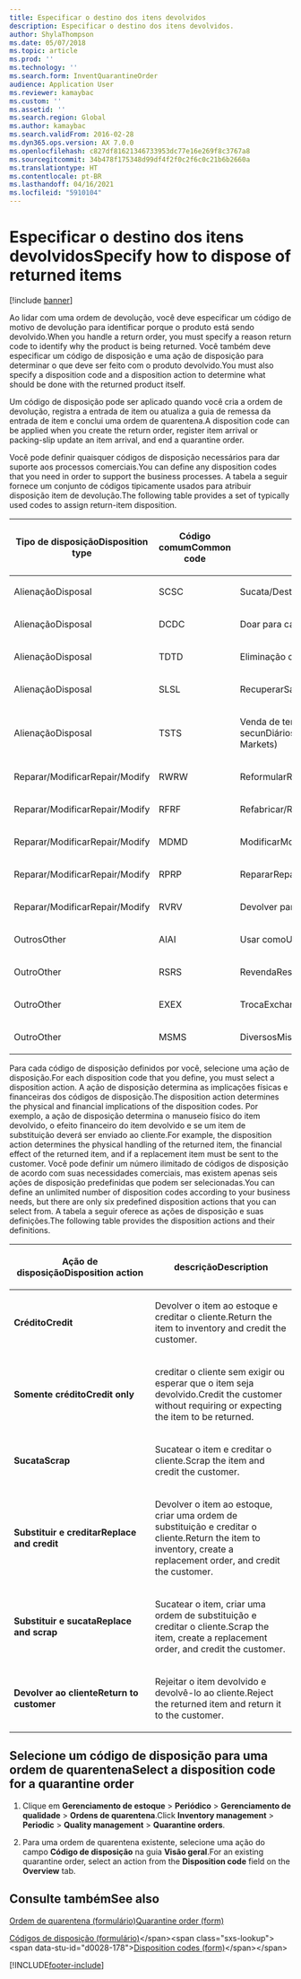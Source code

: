 ```yaml
---
title: Especificar o destino dos itens devolvidos
description: Especificar o destino dos itens devolvidos.
author: ShylaThompson
ms.date: 05/07/2018
ms.topic: article
ms.prod: ''
ms.technology: ''
ms.search.form: InventQuarantineOrder
audience: Application User
ms.reviewer: kamaybac
ms.custom: ''
ms.assetid: ''
ms.search.region: Global
ms.author: kamaybac
ms.search.validFrom: 2016-02-28
ms.dyn365.ops.version: AX 7.0.0
ms.openlocfilehash: c827df81621346733953dc77e16e269f8c3767a8
ms.sourcegitcommit: 34b478f175348d99df4f2f0c2f6c0c21b6b2660a
ms.translationtype: HT
ms.contentlocale: pt-BR
ms.lasthandoff: 04/16/2021
ms.locfileid: "5910104"
---
```

# <a name="specify-how-to-dispose-of-returned-items"></a><span data-ttu-id="d0028-103">Especificar o destino dos itens devolvidos</span><span class="sxs-lookup"><span data-stu-id="d0028-103">Specify how to dispose of returned items</span></span> 

[!include [banner](../includes/banner.md)]


<span data-ttu-id="d0028-104">Ao lidar com uma ordem de devolução, você deve especificar um código de motivo de devolução para identificar porque o produto está sendo devolvido.</span><span class="sxs-lookup"><span data-stu-id="d0028-104">When you handle a return order, you must specify a reason return code to identify why the product is being returned.</span></span> <span data-ttu-id="d0028-105">Você também deve especificar um código de disposição e uma ação de disposição para determinar o que deve ser feito com o produto devolvido.</span><span class="sxs-lookup"><span data-stu-id="d0028-105">You must also specify a disposition code and a disposition action to determine what should be done with the returned product itself.</span></span>

<span data-ttu-id="d0028-106">Um código de disposição pode ser aplicado quando você cria a ordem de devolução, registra a entrada de item ou atualiza a guia de remessa da entrada de item e conclui uma ordem de quarentena.</span><span class="sxs-lookup"><span data-stu-id="d0028-106">A disposition code can be applied when you create the return order, register item arrival or packing-slip update an item arrival, and end a quarantine order.</span></span>

<span data-ttu-id="d0028-107">Você pode definir quaisquer códigos de disposição necessários para dar suporte aos processos comerciais.</span><span class="sxs-lookup"><span data-stu-id="d0028-107">You can define any disposition codes that you need in order to support the business processes.</span></span> <span data-ttu-id="d0028-108">A tabela a seguir fornece um conjunto de códigos tipicamente usados para atribuir disposição item de devolução.</span><span class="sxs-lookup"><span data-stu-id="d0028-108">The following table provides a set of typically used codes to assign return-item disposition.</span></span>

<table>
<colgroup>
<col style="width: 33%" />
<col style="width: 33%" />
<col style="width: 33%" />
</colgroup>
<thead>
<tr class="header">
<th><p><span data-ttu-id="d0028-109">Tipo de disposição</span><span class="sxs-lookup"><span data-stu-id="d0028-109">Disposition type</span></span></p></th>
<th><p><span data-ttu-id="d0028-110">Código comum</span><span class="sxs-lookup"><span data-stu-id="d0028-110">Common code</span></span></p></th>
<th><p><span data-ttu-id="d0028-111">Descrição</span><span class="sxs-lookup"><span data-stu-id="d0028-111">Description</span></span></p></th>
</tr>
</thead>
<tbody>
<tr class="odd">
<td><p><span data-ttu-id="d0028-112">Alienação</span><span class="sxs-lookup"><span data-stu-id="d0028-112">Disposal</span></span></p></td>
<td><p><span data-ttu-id="d0028-113">SC</span><span class="sxs-lookup"><span data-stu-id="d0028-113">SC</span></span></p></td>
<td><p><span data-ttu-id="d0028-114">Sucata/Destruir</span><span class="sxs-lookup"><span data-stu-id="d0028-114">Scrap/Destroy</span></span></p></td>
</tr>
<tr class="even">
<td><p><span data-ttu-id="d0028-115">Alienação</span><span class="sxs-lookup"><span data-stu-id="d0028-115">Disposal</span></span></p></td>
<td><p><span data-ttu-id="d0028-116">DC</span><span class="sxs-lookup"><span data-stu-id="d0028-116">DC</span></span></p></td>
<td><p><span data-ttu-id="d0028-117">Doar para caridade</span><span class="sxs-lookup"><span data-stu-id="d0028-117">Donate to Charity</span></span></p></td>
</tr>
<tr class="odd">
<td><p><span data-ttu-id="d0028-118">Alienação</span><span class="sxs-lookup"><span data-stu-id="d0028-118">Disposal</span></span></p></td>
<td><p><span data-ttu-id="d0028-119">TD</span><span class="sxs-lookup"><span data-stu-id="d0028-119">TD</span></span></p></td>
<td><p><span data-ttu-id="d0028-120">Eliminação de terceiros</span><span class="sxs-lookup"><span data-stu-id="d0028-120">Third-Party Disposal</span></span></p></td>
</tr>
<tr class="even">
<td><p><span data-ttu-id="d0028-121">Alienação</span><span class="sxs-lookup"><span data-stu-id="d0028-121">Disposal</span></span></p></td>
<td><p><span data-ttu-id="d0028-122">SL</span><span class="sxs-lookup"><span data-stu-id="d0028-122">SL</span></span></p></td>
<td><p><span data-ttu-id="d0028-123">Recuperar</span><span class="sxs-lookup"><span data-stu-id="d0028-123">Salvage</span></span></p></td>
</tr>
<tr class="odd">
<td><p><span data-ttu-id="d0028-124">Alienação</span><span class="sxs-lookup"><span data-stu-id="d0028-124">Disposal</span></span></p></td>
<td><p><span data-ttu-id="d0028-125">TS</span><span class="sxs-lookup"><span data-stu-id="d0028-125">TS</span></span></p></td>
<td><p><span data-ttu-id="d0028-126">Venda de terceiros (mercados secunDiários)</span><span class="sxs-lookup"><span data-stu-id="d0028-126">Third-Party Sale (Secondary Markets)</span></span></p></td>
</tr>
<tr class="even">
<td><p><span data-ttu-id="d0028-127">Reparar/Modificar</span><span class="sxs-lookup"><span data-stu-id="d0028-127">Repair/Modify</span></span></p></td>
<td><p><span data-ttu-id="d0028-128">RW</span><span class="sxs-lookup"><span data-stu-id="d0028-128">RW</span></span></p></td>
<td><p><span data-ttu-id="d0028-129">Reformular</span><span class="sxs-lookup"><span data-stu-id="d0028-129">Rework</span></span></p></td>
</tr>
<tr class="odd">
<td><p><span data-ttu-id="d0028-130">Reparar/Modificar</span><span class="sxs-lookup"><span data-stu-id="d0028-130">Repair/Modify</span></span></p></td>
<td><p><span data-ttu-id="d0028-131">RF</span><span class="sxs-lookup"><span data-stu-id="d0028-131">RF</span></span></p></td>
<td><p><span data-ttu-id="d0028-132">Refabricar/Recondicionar</span><span class="sxs-lookup"><span data-stu-id="d0028-132">Remanufacture/Refurbish</span></span></p></td>
</tr>
<tr class="even">
<td><p><span data-ttu-id="d0028-133">Reparar/Modificar</span><span class="sxs-lookup"><span data-stu-id="d0028-133">Repair/Modify</span></span></p></td>
<td><p><span data-ttu-id="d0028-134">MD</span><span class="sxs-lookup"><span data-stu-id="d0028-134">MD</span></span></p></td>
<td><p><span data-ttu-id="d0028-135">Modificar</span><span class="sxs-lookup"><span data-stu-id="d0028-135">Modify</span></span></p></td>
</tr>
<tr class="odd">
<td><p><span data-ttu-id="d0028-136">Reparar/Modificar</span><span class="sxs-lookup"><span data-stu-id="d0028-136">Repair/Modify</span></span></p></td>
<td><p><span data-ttu-id="d0028-137">RP</span><span class="sxs-lookup"><span data-stu-id="d0028-137">RP</span></span></p></td>
<td><p><span data-ttu-id="d0028-138">Reparar</span><span class="sxs-lookup"><span data-stu-id="d0028-138">Repair</span></span></p></td>
</tr>
<tr class="even">
<td><p><span data-ttu-id="d0028-139">Reparar/Modificar</span><span class="sxs-lookup"><span data-stu-id="d0028-139">Repair/Modify</span></span></p></td>
<td><p><span data-ttu-id="d0028-140">RV</span><span class="sxs-lookup"><span data-stu-id="d0028-140">RV</span></span></p></td>
<td><p><span data-ttu-id="d0028-141">Devolver para o fornecedor</span><span class="sxs-lookup"><span data-stu-id="d0028-141">Return to Vendor</span></span></p></td>
</tr>
<tr class="odd">
<td><p><span data-ttu-id="d0028-142">Outros</span><span class="sxs-lookup"><span data-stu-id="d0028-142">Other</span></span></p></td>
<td><p><span data-ttu-id="d0028-143">AI</span><span class="sxs-lookup"><span data-stu-id="d0028-143">AI</span></span></p></td>
<td><p><span data-ttu-id="d0028-144">Usar como</span><span class="sxs-lookup"><span data-stu-id="d0028-144">Use as is</span></span></p></td>
</tr>
<tr class="even">
<td><p><span data-ttu-id="d0028-145">Outro</span><span class="sxs-lookup"><span data-stu-id="d0028-145">Other</span></span></p></td>
<td><p><span data-ttu-id="d0028-146">RS</span><span class="sxs-lookup"><span data-stu-id="d0028-146">RS</span></span></p></td>
<td><p><span data-ttu-id="d0028-147">Revenda</span><span class="sxs-lookup"><span data-stu-id="d0028-147">Resale</span></span></p></td>
</tr>
<tr class="odd">
<td><p><span data-ttu-id="d0028-148">Outro</span><span class="sxs-lookup"><span data-stu-id="d0028-148">Other</span></span></p></td>
<td><p><span data-ttu-id="d0028-149">EX</span><span class="sxs-lookup"><span data-stu-id="d0028-149">EX</span></span></p></td>
<td><p><span data-ttu-id="d0028-150">Troca</span><span class="sxs-lookup"><span data-stu-id="d0028-150">Exchange</span></span></p></td>
</tr>
<tr class="even">
<td><p><span data-ttu-id="d0028-151">Outro</span><span class="sxs-lookup"><span data-stu-id="d0028-151">Other</span></span></p></td>
<td><p><span data-ttu-id="d0028-152">MS</span><span class="sxs-lookup"><span data-stu-id="d0028-152">MS</span></span></p></td>
<td><p><span data-ttu-id="d0028-153">Diversos</span><span class="sxs-lookup"><span data-stu-id="d0028-153">Miscellaneous</span></span></p></td>
</tr>
</tbody>
</table>


<span data-ttu-id="d0028-154">Para cada código de disposição definidos por você, selecione uma ação de disposição.</span><span class="sxs-lookup"><span data-stu-id="d0028-154">For each disposition code that you define, you must select a disposition action.</span></span> <span data-ttu-id="d0028-155">A ação de disposição determina as implicações físicas e financeiras dos códigos de disposição.</span><span class="sxs-lookup"><span data-stu-id="d0028-155">The disposition action determines the physical and financial implications of the disposition codes.</span></span> <span data-ttu-id="d0028-156">Por exemplo, a ação de disposição determina o manuseio físico do item devolvido, o efeito financeiro do item devolvido e se um item de substituição deverá ser enviado ao cliente.</span><span class="sxs-lookup"><span data-stu-id="d0028-156">For example, the disposition action determines the physical handling of the returned item, the financial effect of the returned item, and if a replacement item must be sent to the customer.</span></span> <span data-ttu-id="d0028-157">Você pode definir um número ilimitado de códigos de disposição de acordo com suas necessidades comerciais, mas existem apenas seis ações de disposição predefinidas que podem ser selecionadas.</span><span class="sxs-lookup"><span data-stu-id="d0028-157">You can define an unlimited number of disposition codes according to your business needs, but there are only six predefined disposition actions that you can select from.</span></span> <span data-ttu-id="d0028-158">A tabela a seguir oferece as ações de disposição e suas definições.</span><span class="sxs-lookup"><span data-stu-id="d0028-158">The following table provides the disposition actions and their definitions.</span></span>

<table>
<colgroup>
<col style="width: 50%" />
<col style="width: 50%" />
</colgroup>
<thead>
<tr class="header">
<th><p><span data-ttu-id="d0028-159">Ação de disposição</span><span class="sxs-lookup"><span data-stu-id="d0028-159">Disposition action</span></span></p></th>
<th><p><span data-ttu-id="d0028-160">descrição</span><span class="sxs-lookup"><span data-stu-id="d0028-160">Description</span></span></p></th>
</tr>
</thead>
<tbody>
<tr class="odd">
<td><p><span data-ttu-id="d0028-161"><strong>Crédito</strong></span><span class="sxs-lookup"><span data-stu-id="d0028-161"><strong>Credit</strong></span></span></p></td>
<td><p><span data-ttu-id="d0028-162">Devolver o item ao estoque e creditar o cliente.</span><span class="sxs-lookup"><span data-stu-id="d0028-162">Return the item to inventory and credit the customer.</span></span></p></td>
</tr>
<tr class="even">
<td><p><span data-ttu-id="d0028-163"><strong>Somente crédito</strong></span><span class="sxs-lookup"><span data-stu-id="d0028-163"><strong>Credit only</strong></span></span></p></td>
<td><p><span data-ttu-id="d0028-164">creditar o cliente sem exigir ou esperar que o item seja devolvido.</span><span class="sxs-lookup"><span data-stu-id="d0028-164">Credit the customer without requiring or expecting the item to be returned.</span></span></p></td>
</tr>
<tr class="odd">
<td><p><span data-ttu-id="d0028-165"><strong>Sucata</strong></span><span class="sxs-lookup"><span data-stu-id="d0028-165"><strong>Scrap</strong></span></span></p></td>
<td><p><span data-ttu-id="d0028-166">Sucatear o item e creditar o cliente.</span><span class="sxs-lookup"><span data-stu-id="d0028-166">Scrap the item and credit the customer.</span></span></p></td>
</tr>
<tr class="even">
<td><p><span data-ttu-id="d0028-167"><strong>Substituir e creditar</strong></span><span class="sxs-lookup"><span data-stu-id="d0028-167"><strong>Replace and credit</strong></span></span></p></td>
<td><p><span data-ttu-id="d0028-168">Devolver o item ao estoque, criar uma ordem de substituição e creditar o cliente.</span><span class="sxs-lookup"><span data-stu-id="d0028-168">Return the item to inventory, create a replacement order, and credit the customer.</span></span></p></td>
</tr>
<tr class="odd">
<td><p><span data-ttu-id="d0028-169"><strong>Substituir e sucata</strong></span><span class="sxs-lookup"><span data-stu-id="d0028-169"><strong>Replace and scrap</strong></span></span></p></td>
<td><p><span data-ttu-id="d0028-170">Sucatear o item, criar uma ordem de substituição e creditar o cliente.</span><span class="sxs-lookup"><span data-stu-id="d0028-170">Scrap the item, create a replacement order, and credit the customer.</span></span></p></td>
</tr>
<tr class="even">
<td><p><span data-ttu-id="d0028-171"><strong>Devolver ao cliente</strong></span><span class="sxs-lookup"><span data-stu-id="d0028-171"><strong>Return to customer</strong></span></span></p></td>
<td><p><span data-ttu-id="d0028-172">Rejeitar o item devolvido e devolvê-lo ao cliente.</span><span class="sxs-lookup"><span data-stu-id="d0028-172">Reject the returned item and return it to the customer.</span></span></p></td>
</tr>
</tbody>
</table>


## <a name="select-a-disposition-code-for-a-quarantine-order"></a><span data-ttu-id="d0028-173">Selecione um código de disposição para uma ordem de quarentena</span><span class="sxs-lookup"><span data-stu-id="d0028-173">Select a disposition code for a quarantine order</span></span>

1.  <span data-ttu-id="d0028-174">Clique em **Gerenciamento de estoque** \> **Periódico** \> **Gerenciamento de qualidade** \> **Ordens de quarentena**.</span><span class="sxs-lookup"><span data-stu-id="d0028-174">Click **Inventory management** \> **Periodic** \> **Quality management** \> **Quarantine orders**.</span></span>

2.  <span data-ttu-id="d0028-175">Para uma ordem de quarentena existente, selecione uma ação do campo **Código de disposição** na guia **Visão geral**.</span><span class="sxs-lookup"><span data-stu-id="d0028-175">For an existing quarantine order, select an action from the **Disposition code** field on the **Overview** tab.</span></span>



## <a name="see-also"></a><span data-ttu-id="d0028-176">Consulte também</span><span class="sxs-lookup"><span data-stu-id="d0028-176">See also</span></span>

[<span data-ttu-id="d0028-177">Ordem de quarentena (formulário)</span><span class="sxs-lookup"><span data-stu-id="d0028-177">Quarantine order (form)</span></span>](/dynamicsax-2012//quarantine-order-form)

<span data-ttu-id="d0028-178">[Códigos de disposição (formulário)](https://technet.microsoft.com/library/hh597113\(v=ax.60\))</span><span class="sxs-lookup"><span data-stu-id="d0028-178">[Disposition codes (form)](https://technet.microsoft.com/library/hh597113\(v=ax.60\))</span></span>

  




[!INCLUDE[footer-include](../../includes/footer-banner.md)]